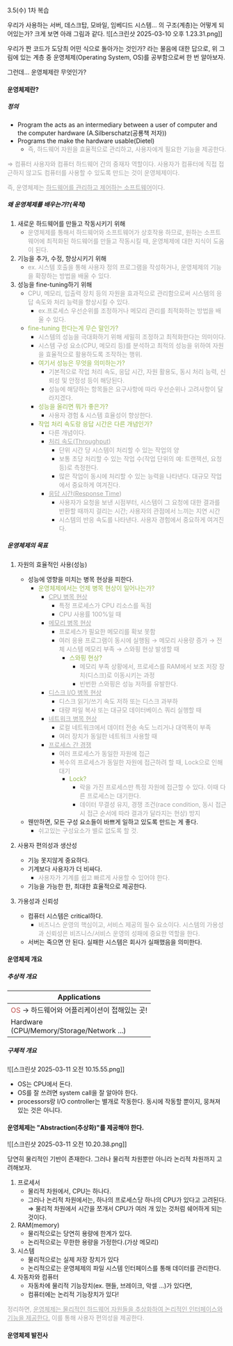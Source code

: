 3.5(수) 1차 복습

우리가 사용하는 서버, 데스크탑, 모바일, 임베디드 시스템... 의 구조(계층)는 어떻게 되어있는가? 크게 보면 아래 그림과 같다.
![[스크린샷 2025-03-10 오후 1.23.31.png]]

우리가 짠 코드가 도당최 어떤 식으로 돌아가는 것인가? 라는 물음에 대한 답으로, 위 그림에 있는 계층 중 운영체제(Operating System, OS)를 공부함으로써 한 번 알아보자.

그런데... 운영체제란 무엇인가?

#### 운영체제란?
##### 정의
* Program the acts as an intermediary between a user of computer and the computer hardware (A.Silberschatz(공룡책 저자))
* Programs the make the hardware usable(Dietel)
	* <font color="#a5a5a5">즉, 하드웨어 자원을 효율적으로 관리하고, 사용자에게 필요한 기능을 제공한다.</font>

<font color="#a5a5a5">⇒ 컴퓨터 사용자와 컴퓨터 하드웨어 간의 중재자 역할이다. 사용자가 컴퓨터에 직접 접근하지 않고도 컴퓨터를 사용할 수 있도록 만드는 것이 운영체제이다. </font>

<font color="#a5a5a5">즉, 운영체제는 <u>하드웨어를 관리하고 제어하는 소프트웨어</u>이다.</font>

##### 왜 운영체제를 배우는가?(목적)
1. 새로운 하드웨어를 만들고 작동시키기 위해
	* <font color="#a5a5a5">운영체제를 통해서 하드웨어와 소프트웨어가 상호작용 하므로, 원하는 소프트웨어에 최적화된 하드웨어를 만들고 작동시킬 때, 운영체제에 대한 지식이 도움이 된다.</font>
2. 기능을 추가, 수정, 향상시키기 위해
	* <font color="#a5a5a5">ex. 시스템 호출을 통해 사용자 정의 프로그램을 작성하거나, 운영체제의 기능을 확장하는 방법을 배울 수 있다.</font>
3. 성능을 fine-tuning하기 위해
	* <font color="#a5a5a5">CPU, 메모리, 입출력 장치 등의 자원을 효과적으로 관리함으로써 시스템의 응답 속도와 처리 능력을 향상시킬 수 있다.</font>
		* <font color="#a5a5a5">ex.프로세스 우선순위를 조정하거나 메모리 관리를 최적화하는 방법을 배울 수 있다.</font>
	* <font color="#9bbb59">fine-tuning 한다는게 무슨 말인가?</font>
		* <font color="#a5a5a5">시스템의 성능을 극대화하기 위해 세밀히 조정하고 최적화한다는 의미이다.</font>
		* <font color="#a5a5a5">시스템 구성 요소(CPU, 메모리 등)를 분석하고 최적의 성능을 위하여 자원을 효율적으로 활용하도록 조작하는 행위.</font>
		* <font color="#9bbb59">여기서 성능은 무엇을 의미하는가?</font>
			* <font color="#a5a5a5">기본적으로 작업 처리 속도, 응답 시간, 자원 활용도, 동시 처리 능력, 신뢰성 및 안정성 등이 해당된다.</font>
			* <font color="#a5a5a5">성능에 해당하는 항목들은 요구사항에 따라 우선순위나 고려사항이 달라지겠다.</font>
		* <font color="#9bbb59">성능을 올리면 뭐가 좋은가?</font>
			*  <font color="#a5a5a5">사용자 경험 & 시스템 효율성이 향상한다. </font>
		* <font color="#9bbb59">작업 처리 속도랑 응답 시간은 다른 개념인가?</font>
			* <font color="#a5a5a5">다른 개념이다.</font>
			* <font color="#a5a5a5"><u>처리 속도(Throughput)</u></font>
				* <font color="#a5a5a5">단위 시간 당 시스템이 처리할 수 있는 작업의 양</font>
				* <font color="#a5a5a5">보통 초당 처리할 수 있는 작업 수(작업 단위의 예: 트랜잭션, 요청 등)로 측정한다.</font>
				* <font color="#a5a5a5">많은 작업이 동시에 처리할 수 있는 능력을 나타낸다. 대규모 작업에서 중요하게 여겨진다.</font>
			* <font color="#a5a5a5"><u>응답 시간(Response Time</u>)</font>
				* <font color="#a5a5a5">사용자가 요청을 보낸 시점부터, 시스템이 그 요청에 대한 결과를 반환할 때까지 걸리는 시간; 사용자의 관점에서 느끼는 지연 시간</font>
				* <font color="#a5a5a5">시스템의 반응 속도를 나타낸다. 사용자 경험에서 중요하게 여겨진다.</font>

##### 운영체제의 목표

1. 자원의 효율적인 사용(성능)
	* 성능에 영향을 미치는 병목 현상을 피한다.
		* <font color="#9bbb59">운영체제에서는 언제 병목 현상이 일어나는가?</font>
			* <font color="#a5a5a5"><u>CPU 병목 현상</u></font>
				* <font color="#a5a5a5">특정 프로세스가 CPU 리소스를 독점</font>
				* <font color="#a5a5a5">CPU 사용률 100%일 때</font>
			* <font color="#a5a5a5"><u>메모리 병목 현상</u></font>
				* <font color="#a5a5a5">프로세스가 필요한 메모리를 확보 못함</font>
				* <font color="#a5a5a5">여러 응용 프로그램이 동시에 실행됨 → 메모리 사용량 증가 → 전체 시스템 메모리 부족 → 스와핑 현상 발생할 때</font>
					* <font color="#9bbb59">스와핑 현상?</font>
						* <font color="#a5a5a5">메모리 부족 상황에서, 프로세스를 RAM에서 보조 저장 장치(디스크)로 이동시키는 과정</font>
						* <font color="#a5a5a5">빈번한 스와핑은 성능 저하를 유발한다.</font>
			* <font color="#a5a5a5"><u>디스크 I/O 병목 현상</u></font>
				* <font color="#a5a5a5">디스크 읽기/쓰기 속도 저하 또는 디스크 과부하</font>
				* <font color="#a5a5a5">대량 파일 복사 또는 대규모 데이터베이스 쿼리 실행할 때</font>
			* <font color="#a5a5a5"><u>네트워크 병목 현상</u></font>
				* <font color="#a5a5a5">로컬 네트워크에서 데이터 전송 속도 느리거나 대역폭이 부족</font>
				* <font color="#a5a5a5">여러 장치가 동일한 네트워크 사용할 때</font>
			* <font color="#a5a5a5"><u>프로세스 간 경쟁</u></font>
				* <font color="#a5a5a5">여러 프로세스가 동일한 자원에 접근</font>
				* <font color="#a5a5a5">복수의 프로세스가 동일한 자원에 접근하려 할 때, Lock으로 인해 대기</font>
					* <font color="#9bbb59">Lock?</font>
						* <font color="#a5a5a5">락을 가진 프로세스만 특정 자원에 접근할 수 있다. 이때 다른 프로세스는 대기한다.</font>
						* <font color="#a5a5a5">데이터 무결성 유지, 경쟁 조건(race condition, 동시 접근 시 접근 순서에 따라 결과가 달라지는 현상) 방지</font>
	* 웬만하면, 모든 구성 요소들이 바쁘게 일하고 있도록 만드는 게 좋다.
		* <font color="#a5a5a5">쉬고있는 구성요소가 별로 없도록 할 것.</font>
		
2. 사용자 편의성과 생산성
	* 기능 못지않게 중요하다.
	* 기계보다 사용자가 더 비싸다.
		* <font color="#a5a5a5">사용자가 기계를 쉽고 빠르게 사용할 수 있어야 한다.</font>
	* 기능을 가능한 한, 최대한 효율적으로 제공한다.
		
3. 가용성과 신뢰성
	* 컴퓨터 시스템은 critical하다.
		* <font color="#a5a5a5">비즈니스 운영의 핵심이고, 서비스 제공의 필수 요소이다. 시스템의 가용성과 신뢰성은 비즈니스/서비스 운영의 성패에 중요한 역할을 한다.</font>
	* 서버는 죽으면 안 된다. 실패한 시스템은 회사가 실패했음을 의미한다.




#### 운영체제 개요
##### 추상적 개요

| Applications                                            |
| ------------------------------------------------------- |
| <font color="#c0504d">OS</font> → 하드웨어와 어플리케이션이 접해있는 곳! |
| Hardware<br>(CPU/Memory/Storage/Network ...)            |

##### 구체적 개요
![[스크린샷 2025-03-11 오전 10.15.55.png]]
* OS는 CPU에서 돈다.
* OS를 잘 쓰려면 system call을 잘 알아야 한다.
* processors랑 I/O controller는 별개로 작동한다. 동시에 작동할 뿐이지, 뭉쳐져 있는 것은 아니다.




#### 운영체제는 "Abstraction(추상화)"를 제공해야 한다.

![[스크린샷 2025-03-11 오전 10.20.38.png]]

당연히 물리적인 기반이 존재한다. 그러나 물리적 차원뿐만 아니라 논리적 차원까지 고려해보자.
1. 프로세서
	* 물리적 차원에서, CPU는 하나다.
	* 그러나 논리적 차원에서는, 하나의 프로세스당 하나의 CPU가 있다고 고려된다.
	⇒ 물리적 차원에서 시간을 쪼개서 CPU가 여러 개 있는 것처럼 쉐어하게 되는 것이다.
2. RAM(memory)
	* 물리적으로는 당연히 용량에 한계가 있다.
	* 논리적으로는 무한한 용량을 가정한다.(가상 메모리)
3. 시스템
	* 물리적으로는 실제 저장 장치가 있다
	* 논리적으로는 운영체제의 파일 시스템 인터페이스를 통해 데이터를 관리한다.
4. 자동차와 컴퓨터
	* 자동차에 물리적 기능장치(ex. 핸들, 브레이크, 악셀 ...)가 있다면,
	* 컴퓨터에는 논리적 기능장치가 있다!


<font color="#a5a5a5">정리하면, <u>운영체제는 물리적인 하드웨어 자원들을 추상화하여 논리적인 인터페이스와 기능을 제공한다.</u> 이를 통해 사용자 편의성을 제공한다.</font>



#### 운영체제 발전사